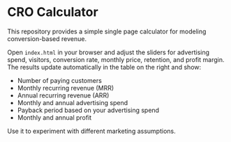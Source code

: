 # CRO Calculator

This repository provides a simple single page calculator for modeling conversion-based revenue.

Open `index.html` in your browser and adjust the sliders for advertising spend, visitors, conversion rate, monthly price, retention, and profit margin. The results update automatically in the table on the right and show:

- Number of paying customers
- Monthly recurring revenue (MRR)
- Annual recurring revenue (ARR)
- Monthly and annual advertising spend
- Payback period based on your advertising spend
- Monthly and annual profit

Use it to experiment with different marketing assumptions.

